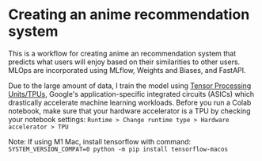 # Creating an anime recommendation system
This is a workflow for creating anime an recommendation system that predicts what users will enjoy based on their similarities to other users. MLOps are incorporated using MLflow, Weights and Biases, and FastAPI.

Due to the large amount of data, I train the model using [Tensor Processing Units/TPUs](https://www.tensorflow.org/guide/tpu), Google's application-specific integrated circuits (ASICs) which drastically accelerate machine learning workloads. Before you run a Colab notebook, make sure that your hardware accelerator is a TPU by checking your notebook settings: `Runtime > Change runtime type > Hardware accelerator > TPU`

Note: If using M1 Mac, install tensorflow with command:
`SYSTEM_VERSION_COMPAT=0 python -m pip install tensorflow-macos`

